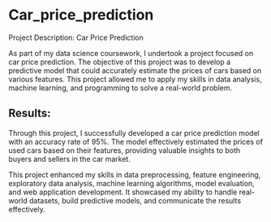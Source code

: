 # Car_price_prediction
Project Description: Car Price Prediction

As part of my data science coursework, I undertook a project focused on car price prediction. The objective of this project was to develop a predictive model that could accurately estimate the prices of cars based on various features. This project allowed me to apply my skills in data analysis, machine learning, and programming to solve a real-world problem.

## Results:
Through this project, I successfully developed a car price prediction model with an accuracy rate of 95%. The model effectively estimated the prices of used cars based on their features, providing valuable insights to both buyers and sellers in the car market.

This project enhanced my skills in data preprocessing, feature engineering, exploratory data analysis, machine learning algorithms, model evaluation, and web application development. It showcased my ability to handle real-world datasets, build predictive models, and communicate the results effectively.

